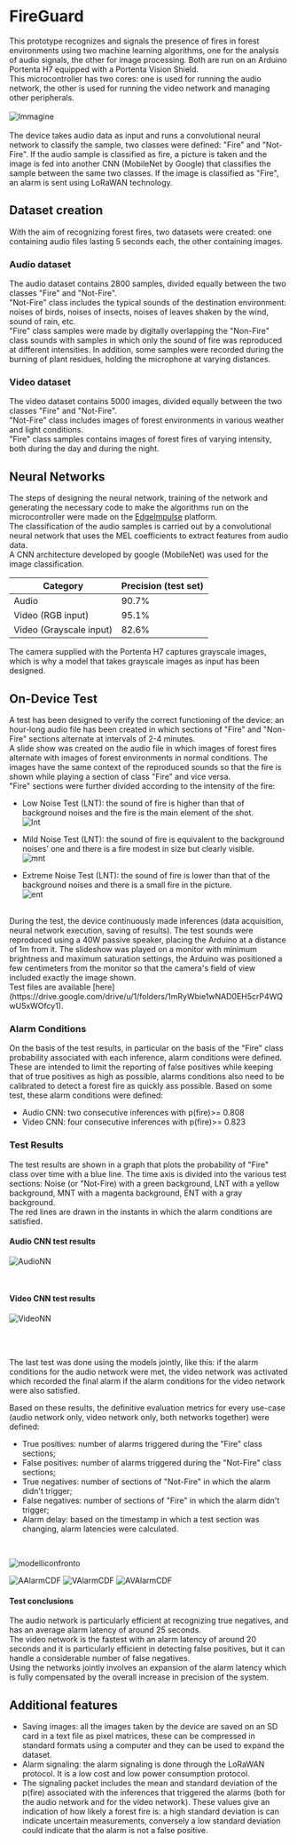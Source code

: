 # FireGuard
This prototype recognizes and signals the presence of fires in forest environments using two machine learning algorithms, one for the analysis of audio signals, the other for image processing. Both are run on an Arduino Portenta H7 equipped with a Portenta Vision Shield. </br>This microcontroller has two cores: one is used for running the audio network, the other is used for running the video network and managing other peripherals.</br></br>
![Immagine](https://user-images.githubusercontent.com/56454542/176997688-0222fede-92d0-47c0-acdc-cff05f71f105.png)
</br></br>
The device takes audio data as input and runs a convolutional neural network to classify the sample, two classes were defined: "Fire" and "Not-Fire". If the audio sample is classified as fire, a picture is taken and the image is fed into another CNN (MobileNet by Google) that classifies the sample between the same two classes. If the image is classified as "Fire", an alarm is sent using LoRaWAN technology.


## Dataset creation

With the aim of recognizing forest fires, two datasets were created: one containing audio files lasting 5 seconds each, the other containing images.

### Audio dataset

The audio dataset contains 2800 samples, divided equally between the two classes "Fire" and "Not-Fire".</br>
"Not-Fire" class includes the typical sounds of the destination environment: noises of birds, noises of insects, noises of leaves shaken by the wind, sound of rain, etc.</br>
"Fire" class samples were made by digitally overlapping the "Non-Fire" class sounds with samples in which only the sound of fire was reproduced at different intensities. In addition, some samples were recorded during the burning of plant residues, holding the microphone at varying distances.

### Video dataset

The video dataset contains 5000 images, divided equally between the two classes "Fire" and "Not-Fire".</br>
"Not-Fire" class includes images of forest environments in various weather and light conditions.</br>
"Fire" class samples contains images of forest fires of varying intensity, both during the day and during the night.

## Neural Networks

The steps of designing the neural network, training of the network and generating the necessary code to make the algorithms run on the microcontroller were made on the [EdgeImpulse](https://www.edgeimpulse.com/) platform. </br>
The classification of the audio samples is carried out by a convolutional neural network that uses the MEL coefficients to extract features from audio data. </br>
A CNN architecture developed by google (MobileNet) was used for the image classification.


| Category | Precision (test set) |
| ---      | ---       |
| Audio | 90.7% |
| Video (RGB input) | 95.1%  |
| Video (Grayscale input) | 82.6% |

The camera supplied with the Portenta H7 captures grayscale images, which is why a model that takes grayscale images as input has been designed. 

## On-Device Test

A test has been designed to verify the correct functioning of the device: an hour-long audio file has been created in which sections of "Fire" and "Non-Fire" sections alternate at intervals of 2-4 minutes. </br>
A slide show was created on the audio file in which images of forest fires alternate with images of forest environments in normal conditions. The images have the same context of the reproduced sounds so that the fire is shown while playing a section of class "Fire" and vice versa. </br>
"Fire" sections were further divided according to the intensity of the fire:</br>
- Low Noise Test (LNT): the sound of fire is higher than that of background noises and the fire is the main element of the shot. </br>
![lnt](https://user-images.githubusercontent.com/56454542/177165157-22451199-f143-4aff-9e76-b7eb5e9fb7fb.png)

- Mild Noise Test (LNT): the sound of fire is equivalent to the background noises' one and there is a fire modest in size but clearly visible. </br>
![mnt](https://user-images.githubusercontent.com/56454542/177165644-528d6161-cb9b-4d70-8f3a-1c6841ca1ba3.png)

- Extreme Noise Test (LNT): the sound of fire is lower than that of the background noises and there is a small fire in the picture. </br>
![ent](https://user-images.githubusercontent.com/56454542/177165961-7a205fb2-febc-43ed-b8dd-d3ba5c1bebfb.png)
</br>
During the test, the device continuously made inferences (data acquisition, neural network execution, saving of results). The test sounds were reproduced using a 40W passive speaker, placing the Arduino at a distance of 1m from it. The slideshow was played on a monitor with minimum brightness and maximum saturation settings, the Arduino was positioned a few centimeters from the monitor so that the camera's field of view included exactly the image shown.</br>
Test files are available [here](https://drive.google.com/drive/u/1/folders/1mRyWbie1wNAD0EH5crP4WQwU5xWOfcy1).


### Alarm Conditions

On the basis of the test results, in particular on the basis of the "Fire" class probability associated with each inference, alarm conditions were defined. These are intended to limit the reporting of false positives while keeping that of true positives as high as possible, alarms conditions also need to be calibrated to detect a forest fire as quickly ass possible. Based on some test, these alarm conditions were defined:

- Audio CNN: two consecutive inferences with p(fire)>= 0.808
- Video CNN: four consecutive inferences with p(fire)>= 0.823


### Test Results

The test results are shown in a graph that plots the probability of "Fire" class over time with a blue line. The time axis is divided into the various test sections: Noise (or "Not-Fire) with a green background, LNT with a yellow background, MNT with a magenta background, ENT with a gray background. </br>
The red lines are drawn in the instants in which the alarm conditions are satisfied.
</br>
#### Audio CNN test results
![AudioNN](https://user-images.githubusercontent.com/56454542/177169338-190c8522-1759-4e1f-a9dc-91345296430b.png)

</br>

#### Video CNN test results

![VideoNN](https://user-images.githubusercontent.com/56454542/177171105-efa7a9ef-b540-49b0-b4a6-8fd7755f9ff7.png)

</br>
</br>


The last test was done using the models jointly, like this: if the alarm conditions for the audio network were met, the video network was activated which recorded the final alarm if the alarm conditions for the video network were also satisfied.</br>

Based on these results, the definitive evaluation metrics for every use-case (audio network only, video network only, both networks together) were defined:

- True positives: number of alarms triggered during the "Fire" class sections;
- False positives: number of alarms triggered during the "Not-Fire" class sections;
- True negatives: number of sections of "Not-Fire" in which the alarm didn't trigger;
- False negatives: number of sections of "Fire" in which the alarm didn't trigger;
- Alarm delay: based on the timestamp in which a test section was changing, alarm latencies were calculated.

</br>

![modelliconfronto](https://user-images.githubusercontent.com/56454542/177191937-233d0ae0-12bf-4b85-b9db-ba0acd21c31c.png)

![AAlarmCDF](https://user-images.githubusercontent.com/56454542/177192731-b267645a-9607-498e-b4ec-d759bef154e7.png)
![VAlarmCDF](https://user-images.githubusercontent.com/56454542/177192729-0eeb180f-e6ef-4b13-b384-c3fcde75b1eb.png)
![AVAlarmCDF](https://user-images.githubusercontent.com/56454542/177192727-8adc2ef2-a29e-4f5c-b1f6-cede61455a05.png)

#### Test conclusions
The audio network is particularly efficient at recognizing true negatives, and has an average alarm latency of around 25 seconds.</br>
The video network is the fastest with an alarm latency of around 20 seconds and it is particularly efficient in detecting false positives, but it can handle a considerable number of false negatives.</br>
Using the networks jointly involves an expansion of the alarm latency which is fully compensated by the overall increase in precision of the system.</br>

## Additional features

- Saving images: all the images taken by the device are saved on an SD card in a text file as pixel matrices, these can be compressed in standard formats using a computer and they can be used to expand the dataset.
- Alarm signaling: the alarm signaling is done through the LoRaWAN protocol. It is a low cost and low power consumption protocol.
- The signaling packet includes the mean and standard deviation of the p(fire) associated with the inferences that triggered the alarms (both for the audio network and for the video network). These values give an indication of how likely a forest fire is: a high standard deviation is can indicate uncertain measurements, conversely a low standard deviation could indicate that the alarm is not a false positive.
